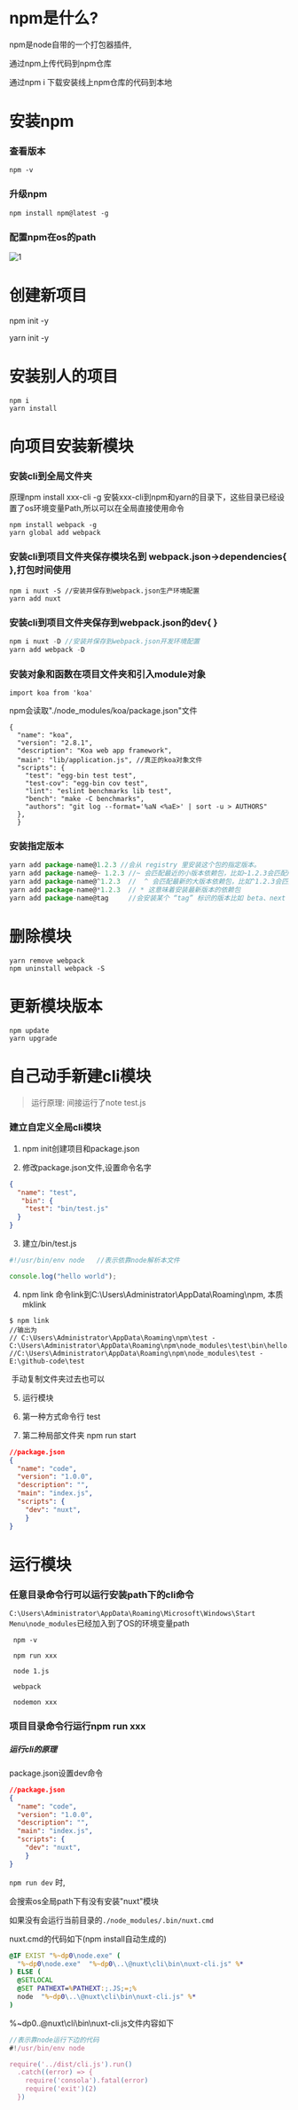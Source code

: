 # npm是什么?

npm是node自带的一个打包器插件,

通过npm上传代码到npm仓库 

通过npm i 下载安装线上npm仓库的代码到本地


# 安装npm


### 查看版本

    npm -v

### 升级npm

    npm install npm@latest -g


### 配置npm在os的path
![1](./img/2.png)





# 创建新项目

npm init -y

yarn init -y

# 安装别人的项目

```
npm i
yarn install
```

# 向项目安装新模块

### 安装cli到全局文件夹

 原理npm install xxx-cli -g 安裝xxx-cli到npm和yarn的目录下，这些目录已经设置了os环境变量Path,所以可以在全局直接使用命令

```
npm install webpack -g 
yarn global add webpack 
```

### 安装cli到项目文件夹保存模块名到 webpack.json->dependencies{ },打包时间使用

```
npm i nuxt -S //安装并保存到webpack.json生产环境配置
yarn add nuxt 
```

### 安装cli到项目文件夹保存到webpack.json的dev{ }

```js
npm i nuxt -D //安装并保存到webpack.json开发环境配置
yarn add webpack -D
```

### 安装对象和函数在项目文件夹和引入module对象


```
import koa from 'koa'
```
npm会读取"./node_modules/koa/package.json"文件

```
{
  "name": "koa",
  "version": "2.8.1",
  "description": "Koa web app framework",
  "main": "lib/application.js", //真正的koa对象文件
  "scripts": {
    "test": "egg-bin test test",
    "test-cov": "egg-bin cov test",
    "lint": "eslint benchmarks lib test",
    "bench": "make -C benchmarks",
    "authors": "git log --format='%aN <%aE>' | sort -u > AUTHORS"
  },
  }
```

### 安装指定版本

```js
yarn add package-name@1.2.3 //会从 registry 里安装这个包的指定版本。
yarn add package-name@~ 1.2.3 //~ 会匹配最近的小版本依赖包，比如~1.2.3会匹配所有1.2.x版本，但是不包括1.3.0
yarn add package-name@^1.2.3  //  ^ 会匹配最新的大版本依赖包，比如^1.2.3会匹配所有1.x.x的包，包括1.3.0，但是不包括2.0.0
yarn add package-name@*1.2.3  // * 这意味着安装最新版本的依赖包
yarn add package-name@tag     //会安装某个 “tag” 标识的版本比如 beta、next 或者 latest(默认)

```
# 删除模块

```
yarn remove webpack 
npm uninstall webpack -S 
```

# 更新模块版本
```
npm update
yarn upgrade
```

# 自己动手新建cli模块

> 运行原理: 间接运行了note test.js

### 建立自定义全局cli模块

1. npm init创建项目和package.json

2. 修改package.json文件,设置命令名字

```json
{
  "name": "test",
   "bin": {
    "test": "bin/test.js"
  }
}

```
3. 建立/bin/test.js

```js
#!/usr/bin/env node   //表示依靠node解析本文件

console.log("hello world");
```

4. npm link 命令link到C:\Users\Administrator\AppData\Roaming\npm\, 本质mklink

```
$ npm link
//输出为
// C:\Users\Administrator\AppData\Roaming\npm\test - C:\Users\Administrator\AppData\Roaming\npm\node_modules\test\bin\hello.js
//C:\Users\Administrator\AppData\Roaming\npm\node_modules\test - E:\github-code\test
```

​        手动复制文件夹过去也可以

5. 运行模块

1. 第一种方式命令行  test

2.  第二种局部文件夹 npm run start

   ```json
   //package.json
   {
     "name": "code",
     "version": "1.0.0",
     "description": "",
     "main": "index.js",
     "scripts": {
       "dev": "nuxt",
       }
   }
   ```

   

# 运行模块

### 任意目录命令行可以运行安装path下的cli**命令**

`C:\Users\Administrator\AppData\Roaming\Microsoft\Windows\Start Menu\node_modules`已经加入到了OS的环境变量path

```
 npm -v
 
 npm run xxx
  
 node 1.js
 
 webpack  
 
 nodemon xxx
```

### 项目目录命令行运行npm run xxx 

##### 运行cli的原理

package.json设置dev命令

```json
//package.json
{
  "name": "code",
  "version": "1.0.0",
  "description": "",
  "main": "index.js",
  "scripts": {
    "dev": "nuxt",
    }
}
```

`npm run dev` 时, 

会搜索os全局path下有没有安装"nuxt"模块 

如果没有会运行当前目录的`./node_modules/.bin/nuxt.cmd`

nuxt.cmd的代码如下(npm install自动生成的)

```cmd
@IF EXIST "%~dp0\node.exe" (
  "%~dp0\node.exe"  "%~dp0\..\@nuxt\cli\bin\nuxt-cli.js" %*
) ELSE (
  @SETLOCAL
  @SET PATHEXT=%PATHEXT:;.JS;=;%
  node  "%~dp0\..\@nuxt\cli\bin\nuxt-cli.js" %*
)
```

%~dp0\..\@nuxt\cli\bin\nuxt-cli.js文件内容如下

```js
//表示靠node运行下边的代码
#!/usr/bin/env node

require('../dist/cli.js').run()
  .catch((error) => {
    require('consola').fatal(error)
    require('exit')(2)
  })
```

